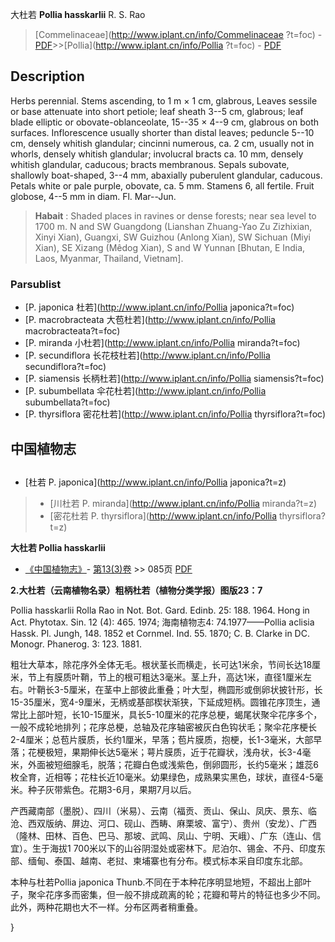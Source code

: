 大杜若 **Pollia hasskarlii** R. S. Rao

> [Commelinaceae](http://www.iplant.cn/info/Commelinaceae ?t=foc) - [PDF](http://iplant.cn/foc/pdf/Commelinaceae.pdf)>>[Pollia](http://www.iplant.cn/info/Pollia ?t=foc) - [PDF](http://www.iplant.cn/foc/pdf/Pollia.pdf)

## Description

Herbs perennial. Stems ascending, to 1 m × 1 cm, glabrous, Leaves sessile or base attenuate into short petiole; leaf sheath 3--5 cm, glabrous; leaf blade elliptic or obovate-oblanceolate, 15--35 × 4--9 cm, glabrous on both surfaces. Inflorescence usually shorter than distal leaves; peduncle 5--10 cm, densely whitish glandular; cincinni numerous, ca. 2 cm, usually not in whorls, densely whitish glandular; involucral bracts ca. 10 mm, densely whitish glandular, caducous; bracts membranous. Sepals subovate, shallowly boat-shaped, 3--4 mm, abaxially puberulent glandular, caducous. Petals white or pale purple, obovate, ca. 5 mm. Stamens 6, all fertile. Fruit globose, 4--5 mm in diam. Fl. Mar--Jun.

> **Habait** : 
> Shaded places in ravines or dense forests; near sea level to 1700 m. N and SW Guangdong (Lianshan Zhuang-Yao Zu Zizhixian, Xinyi Xian), Guangxi, SW Guizhou (Anlong Xian), SW Sichuan (Miyi Xian), SE Xizang (Mêdog Xian), S and W Yunnan [Bhutan, E India, Laos, Myanmar, Thailand, Vietnam].

### Parsublist

* [P.  japonica  杜若](http://www.iplant.cn/info/Pollia japonica?t=foc)
* [P.  macrobracteata  大苞杜若](http://www.iplant.cn/info/Pollia macrobracteata?t=foc)
* [P.  miranda  小杜若](http://www.iplant.cn/info/Pollia miranda?t=foc)
* [P.  secundiflora  长花枝杜若](http://www.iplant.cn/info/Pollia secundiflora?t=foc)
* [P.  siamensis  长柄杜若](http://www.iplant.cn/info/Pollia siamensis?t=foc)
* [P.  subumbellata  伞花杜若](http://www.iplant.cn/info/Pollia subumbellata?t=foc)
* [P.  thyrsiflora  密花杜若](http://www.iplant.cn/info/Pollia thyrsiflora?t=foc)

## 中国植物志

## 
* [杜若  P.  japonica](http://www.iplant.cn/info/Pollia japonica?t=z)
> * [川杜若  P.  miranda](http://www.iplant.cn/info/Pollia miranda?t=z)
> * [密花杜若  P.  thyrsiflora](http://www.iplant.cn/info/Pollia thyrsiflora?t=z)

**大杜若 Pollia hasskarlii**

* [《中国植物志》](http://www.iplant.cn/frps)- [第13(3)卷](http://www.iplant.cn/frps/vol/13(3)) >> 085页 [PDF](http://www.iplant.cn/frps/pdf/13(3)/085a.pdf)

**2.大杜若（云南植物名录）粗柄杜若（植物分类学报）图版23：7**

Pollia hasskarlii Rolla Rao in Not. Bot. Gard. Edinb. 25: 188. 1964. Hong in Act. Phytotax. Sin. 12 (4): 465. 1974; 海南植物志4: 74.1977——Pollia aclisia Hassk. Pl. Jungh, 148. 1852 et Cornmel. Ind. 55. 1870; C. B. Clarke in DC. Monogr. Phanerog. 3: 123. 1881.

粗壮大草本，除花序外全体无毛。根状茎长而横走，长可达1米余，节间长达18厘米，节上有膜质叶鞘，节上的根可粗达3毫米。茎上升，高达1米，直径1厘米左右。叶鞘长3-5厘米，在茎中上部彼此重叠；叶大型，椭圆形或倒卵状披针形，长15-35厘米，宽4-9厘米，无柄或基部楔状渐狭，下延成短柄。圆锥花序顶生，通常比上部叶短，长10-15厘米，具长5-10厘米的花序总梗，蝎尾状聚伞花序多个，一般不成轮地排列；花序总梗，总轴及花序轴密被灰白色钩状毛；聚伞花序梗长2-4厘米；总苞片膜质，长约1厘米，早落；苞片膜质，抱梗，长1-3毫米，大部早落；花梗极短，果期伸长达5毫米；萼片膜质，近于花瓣状，浅舟状，长3-4毫米，外面被短细腺毛，脱落；花瓣白色或浅紫色，倒卵圆形，长约5毫米；雄蕊6枚全育，近相等；花柱长近10毫米。幼果绿色，成熟果实黑色，球状，直径4-5毫米。种子灰带紫色。花期3-6月，果期7月以后。

产西藏南部（墨脱）、四川（米易）、云南（福贡、贡山、保山、凤庆、景东、临沧、西双版纳、屏边、河口、砚山、西畴、麻栗坡、富宁）、贵州（安龙）、广西（隆林、田林、百色、巴马、那坡、武鸣、凤山、宁明、天峨）、广东（连山、信宜）。生于海拔1 700米以下的山谷阴湿处或密林下。尼泊尔、锡金、不丹、印度东部、缅甸、泰国、越南、老挝、柬埔寨也有分布。模式标本采自印度东北部。

本种与杜若Pollia japonica Thunb.不同在于本种花序明显地短，不超出上部叶子，聚伞花序多而密集，但一般不排成疏离的轮；花瓣和萼片的特征也多少不同。此外，两种花期也大不一样。分布区两者稍重叠。

}